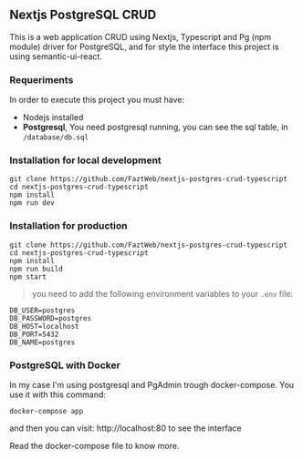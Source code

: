 ## Nextjs PostgreSQL CRUD

This is a web application CRUD using Nextjs, Typescript and Pg (npm module) driver for PostgreSQL, and for style the interface this project is using semantic-ui-react.

### Requeriments

In order to execute this project you must have:

* Nodejs installed
* **Postgresql**, You need postgresql running, you can see the sql table, in `/database/db.sql`

### Installation for local development

```
git clone https://github.com/FaztWeb/nextjs-postgres-crud-typescript
cd nextjs-postgres-crud-typescript
npm install
npm run dev
```

### Installation for production
```
git clone https://github.com/FaztWeb/nextjs-postgres-crud-typescript
cd nextjs-postgres-crud-typescript
npm install
npm run build
npm start
```

> you need to add the following environment variables to your `.env` file:

```
DB_USER=postgres
DB_PASSWORD=postgres
DB_HOST=localhost
DB_PORT=5432
DB_NAME=postgres
```

### PostgreSQL with Docker

In my case I'm using postgresql and PgAdmin trough docker-compose. You use it with this command:

```
docker-compose app
```

and then you can visit: http://localhost:80 to see the interface

Read the docker-compose file to know more.